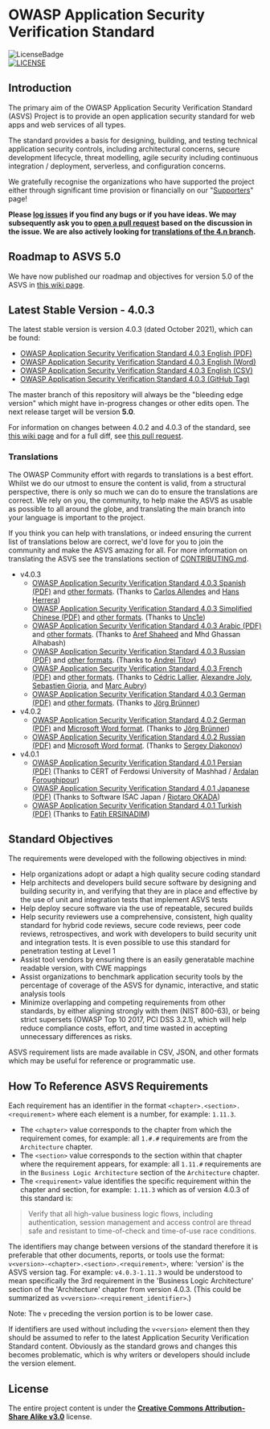 # OWASP Application Security Verification Standard
![LicenseBadge](https://img.shields.io/badge/license-C_C-blue.svg)
 </br>[![LICENSE](https://i.creativecommons.org/l/by-sa/3.0/88x31.png)](http://creativecommons.org/licenses/by-sa/3.0/) 
## Introduction

The primary aim of the OWASP Application Security Verification Standard (ASVS) Project is to provide an open application security standard for web apps and web services of all types.

The standard provides a basis for designing, building, and testing technical application security controls, including architectural concerns, secure development lifecycle, threat modelling, agile security including continuous integration / deployment, serverless, and configuration concerns.

We gratefully recognise the organizations who have supported the project either through significant time provision or financially on our "[Supporters](SUPPORTERS.md)" page!

**Please [log issues](https://github.com/OWASP/ASVS/issues) if you find any bugs or if you have ideas. We may subsequently ask you to [open a pull request](https://github.com/OWASP/ASVS/pulls) based on the discussion in the issue. We are also actively looking for [translations of the 4.n branch](CONTRIBUTING.md#translations).**

## Roadmap to ASVS 5.0

We have now published our roadmap and objectives for version 5.0 of the ASVS in [this wiki page](https://github.com/OWASP/ASVS/wiki/Roadmap-to-version-5.0).

## Latest Stable Version - 4.0.3

The latest stable version is version 4.0.3 (dated October 2021), which can be found:
* [OWASP Application Security Verification Standard 4.0.3 English (PDF)](https://github.com/OWASP/ASVS/raw/v4.0.3/4.0/OWASP%20Application%20Security%20Verification%20Standard%204.0.3-en.pdf)
* [OWASP Application Security Verification Standard 4.0.3 English (Word)](https://github.com/OWASP/ASVS/raw/v4.0.3/4.0/docs_en/OWASP%20Application%20Security%20Verification%20Standard%204.0.3-en.docx)
* [OWASP Application Security Verification Standard 4.0.3 English (CSV)](https://github.com/OWASP/ASVS/raw/v4.0.3/4.0/docs_en/OWASP%20Application%20Security%20Verification%20Standard%204.0.3-en.csv)
* [OWASP Application Security Verification Standard 4.0.3 (GitHub Tag)](https://github.com/OWASP/ASVS/tree/v4.0.3)

The master branch of this repository will always be the "bleeding edge version" which might have in-progress changes or other edits open. The next release target will be version **5.0**.

For information on changes between 4.0.2 and 4.0.3 of the standard, see [this wiki page](https://github.com/OWASP/ASVS/wiki/What-is-new-in-version-4.0.3) and for a full diff, see [this pull request](https://github.com/OWASP/ASVS/pull/1104/files?file-filters%5B%5D=.md&file-filters%5B%5D=.py&file-filters%5B%5D=.sh&file-filters%5B%5D=.yml&file-filters%5B%5D=No+extension).

### Translations

The OWASP Community effort with regards to translations is a best effort. Whilst we do our utmost to ensure the content is valid, from a structural perspective, there is only so much we can do to ensure the translations are correct. We rely on you, the community, to help make the ASVS as usable as possible to all around the globe, and translating the main branch into your language is important to the project.

If you think you can help with translations, or indeed ensuring the current list of translations below are correct, we'd love for you to join the community and make the ASVS amazing for all. For more information on translating the ASVS see the translations section of [CONTRIBUTING.md](CONTRIBUTING.md#translations).

* v4.0.3
    * [OWASP Application Security Verification Standard 4.0.3 Spanish (PDF)](4.0/OWASP%20Application%20Security%20Verification%20Standard%204.0.3-es.pdf) and [other formats](4.0/docs_es). (Thanks to [Carlos Allendes](https://github.com/CarlosAllendes) and [Hans Herrera](https://github.com/hansphp))
    * [OWASP Application Security Verification Standard 4.0.3 Simplified Chinese (PDF)](4.0/OWASP%20Application%20Security%20Verification%20Standard%204.0.3-zh-cn.pdf) and [other formats](4.0/docs_zh-cn).  (Thanks to [Unc1e](https://github.com/hi-unc1e))
    * [OWASP Application Security Verification Standard 4.0.3 Arabic (PDF)](4.0/OWASP%20Application%20Security%20Verification%20Standard%204.0.3-ar.pdf) and [other formats](4.0/docs_ar).  (Thanks to [Aref Shaheed](https://github.com/aref2008) and Mhd Ghassan Alhabash)
    * [OWASP Application Security Verification Standard 4.0.3 Russian (PDF)](4.0/OWASP%20Application%20Security%20Verification%20Standard%204.0.3-ru.pdf) and [other formats](4.0/docs_ru). (Thanks to [Andrei Titov](https://github.com/andrettv))
    * [OWASP Application Security Verification Standard 4.0.3 French (PDF)](4.0/OWASP%20Application%20Security%20Verification%20Standard%204.0.3-fr.pdf) and [other formats](4.0/docs_fr). (Thanks to [Cédric Lallier](https://github.com/clallier94), [Alexandre Joly](https://github.com/inaz0), [Sebastien Gioria](https://github.com/SPoint42), and [Marc Aubry](https://github.com/Marx314))
    * [OWASP Application Security Verification Standard 4.0.3 German (PDF)](4.0/OWASP%20Application%20Security%20Verification%20Standard%204.0.3-de.pdf) and [other formats](4.0/docs_de). (Thanks to [Jörg Brünner](https://github.com/JoergBruenner))
* v4.0.2
    * [OWASP Application Security Verification Standard 4.0.2 German (PDF)](4.0/OWASP%20Application%20Security%20Verification%20Standard%204.0.2-de.pdf) and [Microsoft Word format](4.0/docs_de/OWASP%20Application%20Security%20Verification%20Standard%204.0.2-de.docx). (Thanks to [Jörg Brünner](https://github.com/JoergBruenner)) 
    * [OWASP Application Security Verification Standard 4.0.2 Russian (PDF)](4.0/OWASP%20Application%20Security%20Verification%20Standard%204.0.2-ru.pdf) and [Microsoft Word format](4.0/docs_ru/OWASP%20Application%20Security%20Verification%20Standard%204.0.2-ru.docx). (Thanks to [Sergey Diakonov](https://github.com/sergeydiak1980))
 * v4.0.1
    * [OWASP Application Security Verification Standard 4.0.1 Persian (PDF)](4.0/OWASP%20Application%20Security%20Verification%20Standard%204.0.1-fa.pdf) (Thanks to CERT of Ferdowsi University of Mashhad / [Ardalan Foroughipour](https://github.com/ardalanForoughipour))
    * [OWASP Application Security Verification Standard 4.0.1 Japanese (PDF)](4.0/OWASP%20Application%20Security%20Verification%20Standard%204.0.1-ja.pdf) (Thanks to Software ISAC Japan / [Riotaro OKADA](https://github.com/okdt))
    * [OWASP Application Security Verification Standard 4.0.1 Turkish (PDF)](4.0/OWASP%20Application%20Security%20Verification%20Standard%204.0.1-tr.pdf) (Thanks to [Fatih ERSINADIM](https://github.com/fatihersinadim))

## Standard Objectives

The requirements were developed with the following objectives in mind:

* Help organizations adopt or adapt a high quality secure coding standard
* Help architects and developers build secure software by designing and building security in, and verifying that they are in place and effective by the use of unit and integration tests that implement ASVS tests
* Help deploy secure software via the use of repeatable, secured builds
* Help security reviewers use a comprehensive, consistent, high quality standard for hybrid code reviews, secure code reviews, peer code reviews, retrospectives, and work with developers to build security unit and integration tests. It is even possible to use this standard for penetration testing at Level 1
* Assist tool vendors by ensuring there is an easily generatable machine readable version, with CWE mappings
* Assist organizations to benchmark application security tools by the percentage of coverage of the ASVS for dynamic, interactive, and static analysis tools
* Minimize overlapping and competing requirements from other standards, by either aligning strongly with them (NIST 800-63), or being strict supersets (OWASP Top 10 2017, PCI DSS 3.2.1), which will help reduce compliance costs, effort, and time wasted in accepting unnecessary differences as risks.

ASVS requirement lists are made available in CSV, JSON, and other formats which may be useful for reference or programmatic use.

## How To Reference ASVS Requirements

Each requirement has an identifier in the format `<chapter>.<section>.<requirement>` where each element is a number, for example: `1.11.3`.
- The `<chapter>` value corresponds to the chapter from which the requirement comes, for example: all `1.#.#` requirements are from the `Architecture` chapter.
- The `<section>` value corresponds to the section within that chapter where the requirement appears, for example: all `1.11.#` requirements are in the `Business Logic Architecture` section of the `Architecture` chapter.
- The `<requirement>` value identifies the specific requirement within the chapter and section, for example: `1.11.3` which as of version 4.0.3 of this standard is:

> Verify that all high-value business logic flows, including authentication, session management and access control are thread safe and resistant to time-of-check and time-of-use race conditions.

The identifiers may change between versions of the standard therefore it is preferable that other documents, reports, or tools use the format: `v<version>-<chapter>.<section>.<requirement>`, where: 'version' is the ASVS version tag. For example: `v4.0.3-1.11.3` would be understood to mean specifically the 3rd requirement in the 'Business Logic Architecture' section of the 'Architecture' chapter from version 4.0.3. (This could be summarized as `v<version>-<requirement_identifier>`.)

Note: The `v` preceding the version portion is to be lower case.

If identifiers are used without including the `v<version>` element then they should be assumed to refer to the latest Application Security Verification Standard content. Obviously as the standard grows and changes this becomes problematic, which is why writers or developers should include the version element.

## License

The entire project content is under the **[Creative Commons Attribution-Share Alike v3.0](https://creativecommons.org/licenses/by-sa/3.0/)** license.
